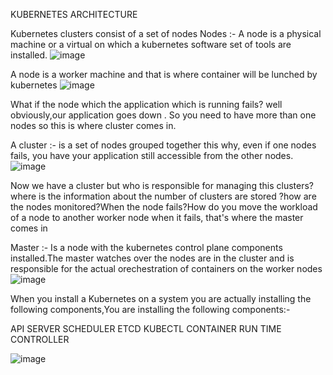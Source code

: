  KUBERNETES ARCHITECTURE 
 
 Kubernetes clusters consist of a set of nodes 
 Nodes :- A node is a physical machine or a virtual on which a kubernetes software set of tools are installed.
 ![image](https://user-images.githubusercontent.com/37187773/139559555-3b70a068-e105-433a-9499-b90e6bcc91d1.png)
 
 A node is a worker machine and that is where container will be lunched by kubernetes 
![image](https://user-images.githubusercontent.com/37187773/139560062-17748e31-fd42-4f9d-bfdd-3bd28cd09ea3.png)

What if the node which the application which is running fails? well obviously,our application goes down . So you need to have more than one nodes so this is where cluster comes in. 

A cluster :- is a set of nodes grouped together this why, even if one nodes fails, you have your application still accessible from the other nodes.
![image](https://user-images.githubusercontent.com/37187773/139560182-b65f23d2-a989-4e28-af21-0aaffa300ede.png)

Now we have a cluster but who is responsible for managing this clusters?where is the information about the number of clusters are stored ?how are the nodes monitored?When the node fails?How do you move the workload of a node to another worker node when it fails, that's where the master comes in

Master :- Is a node with the kubernetes control plane components installed.The master watches over the nodes are in the cluster and is responsible for the actual orechestration of containers on the worker nodes
![image](https://user-images.githubusercontent.com/37187773/139560469-011d9962-4ce0-477d-85c0-640c5e0d350c.png)

When you install a Kubernetes on a system you are actually installing the following components,You are installing the following components:- 

API SERVER
SCHEDULER
ETCD
KUBECTL
CONTAINER RUN TIME 
CONTROLLER 

![image](https://user-images.githubusercontent.com/37187773/139560508-f518c68c-30b6-4aad-b2e9-0ebb7ad39e11.png)

